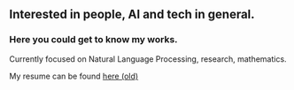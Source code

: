 ## Interested in people, AI and tech in general. 
### Here you could get to know my works.
Currently focused on Natural Language Processing, research, mathematics.

My resume can be found [here (old)](https://drive.google.com/file/d/1C7xCl0NJHT572c-Jrp2rAUkD0yqN6FhL/view?usp=sharing)
